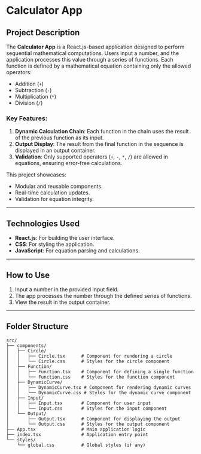 # Calculator App

## Project Description

The **Calculator App** is a React.js-based application designed to perform sequential mathematical computations. Users input a number, and the application processes this value through a series of functions. Each function is defined by a mathematical equation containing only the allowed operators:

- Addition (`+`)
- Subtraction (`-`)
- Multiplication (`*`)
- Division (`/`)

### Key Features:
1. **Dynamic Calculation Chain**: Each function in the chain uses the result of the previous function as its input.
2. **Output Display**: The result from the final function in the sequence is displayed in an output container.
3. **Validation**: Only supported operators (`+`, `-`, `*`, `/`) are allowed in equations, ensuring error-free calculations.

This project showcases:
- Modular and reusable components.
- Real-time calculation updates.
- Validation for equation integrity.

---

## Technologies Used
- **React.js**: For building the user interface.
- **CSS**: For styling the application.
- **JavaScript**: For equation parsing and calculations.

---

## How to Use
1. Input a number in the provided input field.
2. The app processes the number through the defined series of functions.
3. View the result in the output container.

---

## Folder Structure
```plaintext
src/
├── components/
│   ├── Circle/
│   │   ├── Circle.tsx      # Component for rendering a circle
│   │   └── Circle.css      # Styles for the circle component
│   ├── Function/
│   │   ├── Function.tsx    # Component for defining a single function
│   │   └── Function.css    # Styles for the function component
│   ├── DynamicCurve/
│   │   ├── DynamicCurve.tsx # Component for rendering dynamic curves
│   │   └── DynamicCurve.css # Styles for the dynamic curve component
│   ├── Input/
│   │   ├── Input.tsx       # Component for user input
│   │   └── Input.css       # Styles for the input component
│   └── Output/
│       ├── Output.tsx      # Component for displaying the output
│       └── Output.css      # Styles for the output component
├── App.tsx                 # Main application logic
├── index.tsx               # Application entry point
└── styles/
    └── global.css          # Global styles (if any)

